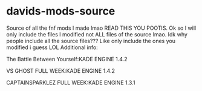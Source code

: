 # davids-mods-source
Source of all the fnf mods I made lmao
READ THIS YOU POOTIS.
Ok so I will only include the files I modified not ALL files of the source lmao.
Idk why people include all the source files??? Like only include the ones you modified i guess LOL
Additional info:

The Battle Between Yourself:KADE ENGINE 1.4.2

VS GHOST FULL WEEK:KADE ENGINE 1.4.2
 
CAPTAINSPARKLEZ FULL WEEK:KADE ENGINE 1.3.1

